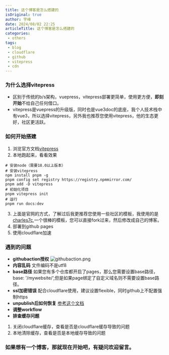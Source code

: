 ```yaml
---
title: 这个博客是怎么搭建的
isOriginal: true
author: 宇峰
date: 2024/08/02 22:25
articleTitle: 这个博客是怎么搭建的
categories:
 - others
tags:
 - blog
 - cloudflare
 - github
 - vitepress
 - cdn
---
```


### 为什么选择vitepress
* 区别于传统的b/s架构，vuepress，vitepress部署更简单，使用更方便，**即刻开始**不给自己任何借口。
* vitepress是vuepress的升级版，同时也是vue3doc的底座，我个人技术栈中有vue3，所以选择vitepress，另外我也推荐您使用vitepress，他的生态更好，社区更活跃。
### 如何开始搭建
1. 浏览官方文档[vitepress](https://vitepress.dev/zh/guide/getting-started)
2. 本地跑起来，看看效果
```shell
# 安装node（需要18.0以上版本）
# 安装vitepress
npm install pnpm -g
pnpm config set registry https://registry.npmmirror.com/
pnpm add -D vitepress
# 初始化项目
pnpm vitepress init
# 运行
pnpm run docs:dev
```
3. 上面是官网的方式，了解过后我更推荐您使用一些社区的模板，我使用的是[charles7c](https://github.com/Charles7c/charles7c.github.io),一个很棒的模板，您可以直接fork过来，然后修改成自己的博客。
4. 部署到github pages
5. 使用cloudflare加速
### 遇到的问题
- **githubaction授权**
![githubaction.png](https://blog.gostatus.cn/img/githubaction.png)
- **内容乱码**
文件编码不是utf8
- **base路径**
如果您有多个仓库都开启了pages，那么您需要设置base路径，base: '/mywebsite/',但是如果page绑定了自定义域名则不需要设置base路径。
- **ssl加密错误**
配合cloudflare使用，建议设置flexible，同时github上不配置强制https
- **unpublish后如何恢复**
[参考这个文档](https://blog.csdn.net/weixin_46143152/article/details/129046623)
- **调整workflow**
- **排查缓存问题**
1. 关闭cloudflare缓存，查看是否是cloudflare缓存导致的问题
2. 本地清除缓存，查看是否是本地缓存导致的问题
### 如果想有一个博客，那就现在开始吧，有疑问欢迎留言。
